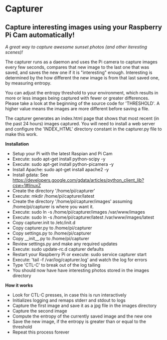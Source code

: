 Capturer
==============

Capture interesting images using your Raspberry Pi Cam automatically!
--------------

*A great way to capture awesome sunset photos (and other iteresting scenes)!*

The capturer runs as a daemon and uses the Pi camera to capture images every few seconds, compares that new image to the last one that was saved, and saves the new one if it is "interesting" enough. Interesting is determined by the how different the new image is from that last saved one, by measuring entropy.

You can adjust the entropy threshold to your environment, which results in more or less images being captured with fewer or greater differences. Please take a look at the beginning of the source code for 'THRESHOLD'. A higher value means the images are more different before saving a file.

The capturer generates an index.html page that shows that most recent (in the past 24 hours) images captured. You will need to install a web server and configure the 'INDEX_HTML' directory constant in the capturer.py file to make this work.

**Installation**
- Setup your Pi with the latest Raspian and Pi Cam
- Execute: sudo apt-get install python-scipy -y
- Execute: sudo apt-get install python-picamera -y
- Install Apache: sudo apt-get install apache2 -y
- Install gdata: See https://developers.google.com/gdata/articles/python_client_lib?csw=1#linuxZ
- Create the directory '/home/pi/capturer'
- Execute: mkdir /home/pi/capturer/latest
- Create the directory '/home/pi/capturer/images' assuming /home/pi/capturer is where you want it.
- Execute: sudo ln -s /home/pi/capturer/images /var/www/images
- Execute: sudo ln -s /home/pi/capturer/latest /var/www/images/latest
- Copy capturer.init to /etc/init.d
- Copy capturer.py to /home/pi/capturer
- Copy settings.py to /home/pi/capturer
- Copy \_\_init\_\_.py to /home/pi/capturer
- Review settings.py and make any required updates
- Execute: sudo update-rc.d capturer defaults
- Restart your Raspberry Pi or execute: sudo service capturer start
- Execute: 'tail -f /var/log/capturer.log' and watch the log for errors
- Type 'CTL-C' to break out of the log tailing
- You should now have have interesting photos stored in the images directory

**How it works**
- Look for CTL-C presses, in case this is run interactively
- Initializes logging and remaps stderr and stdout to logs
- Capture the first image and save it as a jpg file in the images directory
- Capture the second image
- Compute the entropy of the currently saved image and the new one
- Save the new image, if the entropy is greater than or equal to the threshold
- Repeat this process forever

